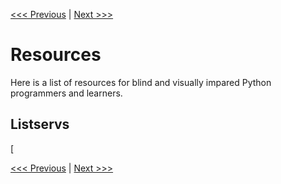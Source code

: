 [<<< Previous](magic.md) | [Next >>>](resources.md)

# Resources

Here is a list of resources for blind and visually impared Python programmers and learners.

## Listservs

[





[<<< Previous](magic.md) | [Next >>>](resources.md)
